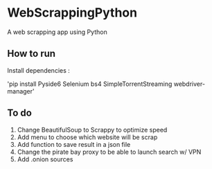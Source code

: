 # WebScrappingPython
A web scrapping app using Python

## How to run 
Install dependencies :

'pip install Pyside6 Selenium bs4 SimpleTorrentStreaming webdriver-manager'


## To do
1. Change BeautifulSoup to Scrappy to optimize speed
2. Add menu to choose which website will be scrap
3. Add function to save result in a json file
4. Change the pirate bay proxy to be able to launch search w/ VPN
5. Add .onion sources
